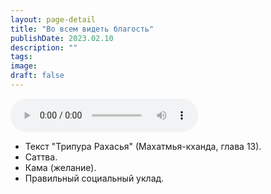 ```yaml
---
layout: page-detail
title: "Во всем видеть благость"
publishDate: 2023.02.10
description: ""
tags:
image:
draft: false
---
```


<audio title="2023.02.10 - Во всем видеть благость.mp3" src="https://filer-api.advayta.org/v1.0/public/files/74992" controls=""></audio>

* Текст "Трипура Рахасья" (Махатмья-кханда, глава 13).
* Саттва.
* Кама (желание).
* Правильный социальный уклад.

  
